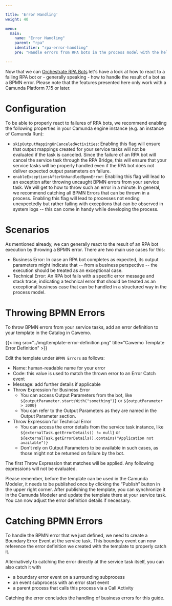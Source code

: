 ```yaml
---

title: 'Error Handling'
weight: 40

menu:
  main:
    name: "Error Handling"
    parent: "rpa"
    identifier: "rpa-error-handling"
    pre: "Handle errors from RPA bots in the process model with the help of BPMN Errors."

---
```


Now that we can [Orchestrate RPA Bots](../orchestrating-bots) let's have a look at how to react to a failing RPA bot or - generally speaking - how to handle the result of a bot as a BPMN error. Please note that the features presented here only work with a Camunda Platform 7.15 or later.

# Configuration

To be able to properly react to failures of RPA bots, we recommend enabling the following properties in your Camunda engine instance (e.g. an instance of Camunda Run):

* `skipOutputMappingOnCanceledActivities`: Enabling this flag will ensure that output mappings created for your service tasks will not be evaluated if the task is canceled. Since the failure of an RPA bot will cancel the service task through the RPA Bridge, this will ensure that your service tasks will be properly handled even if the RPA bot does not deliver expected output parameters on failure.
* `enableExceptionsAfterUnhandledBpmnError`: Enabling this flag will lead to an exception after throwing uncaught BPMN errors from your service task. We will get to how to throw such an error in a minute. In general, we recommend catching all BPMN Errors that can be thrown in a process. Enabling this flag will lead to processes not ending unexpectedly but rather failing with exceptions that can be observed in system logs -- this can come in handy while developing the process.

# Scenarios

As mentioned already, we can generally react to the result of an RPA bot execution by throwing a BPMN error. There are two main use cases for this:

* Business Error: In case an RPA bot completes as expected, its output parameters might indicate that -- from a business perspective -- the execution should be treated as an exceptional case.
* Technical Error: An RPA bot fails with a specific error message and stack trace, indicating a technical error that should be treated as an exceptional business case that can be handled in a structured way in the process model.

# Throwing BPMN Errors

To throw BPMN errors from your service tasks, add an error definition to your template in the Catalog in Cawemo.

{{< img src="../img/template-error-definition.png" title="Cawemo Template Error Definition" >}}

Edit the template under `BPMN Errors` as follows:

* Name: human-readable name for your error
* Code: this value is used to match the thrown error to an Error Catch event
* Message: add further details if applicable
* Throw Expression for Business Error
  * You can access Output Parameters from the bot, like `${outputParameter.startsWith("something")}` or `${outputParameter > 3000}`
  * You can refer to the Output Parameters as they are named in the Output Parameter section.
* Throw Expression for Technical Error
  * You can access the error details from the service task instance, like `${externalTask.getErrorDetails() != null}` or `${externalTask.getErrorDetails().contains("Application not available")}`
  * Don't rely on Output Parameters to be available in such cases, as those might not be returned on failure by the bot.

The first Throw Expression that matches will be applied. Any following expressions will not be evaluated.

Please remember, before the template can be used in the Camunda Modeler, it needs to be published once by clicking the “Publish” button in the upper right corner.
After publishing the template, you can synchronize it in the Camunda Modeler and update the template there at your service task.
You can now adjust the error definition details if necessary.

# Catching BPMN Errors

To handle the BPMN error that we just defined, we need to create a Boundary Error Event at the service task. This boundary event can now reference the error definition we created with the template to properly catch it.

Alternatively to catching the error directly at the service task itself, you can also catch it with

* a boundary error event on a surrounding subprocess
* an event subprocess with an error start event
* a parent process that calls this process via a Call Activity

Catching the error concludes the handling of business errors for this guide.
